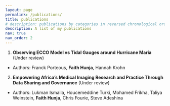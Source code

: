 ```yaml
---
layout: page
permalink: /publications/
title: publications
# description: publications by categories in reversed chronological order. generated by jekyll-scholar.
description: A list of my publications
nav: true
nav_order: 2
---
```


1. **Observing ECCO Model vs Tidal Gauges around Hurricane Maria** (Under review)
- Authors: Franck Porteous, **Faith Hunja**, Hannah Krohn

2. **Empowering Africa’s Medical Imaging Research and Practice Through Data Sharing and Governance** (Under review)
- Authors: Lukman Ismaila, Houcemeddine Turki, Mohamed Frikha, Taliya Weinstein, **Faith Hunja**, Chris Fourie, Steve Adeshina

